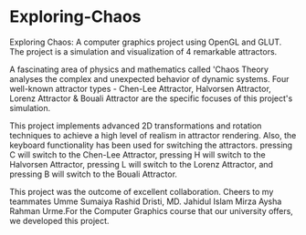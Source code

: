 # Exploring-Chaos
Exploring Chaos: A computer graphics project using OpenGL and GLUT. The project is a simulation and visualization of 4 remarkable attractors.

A fascinating area of physics and mathematics called 'Chaos Theory analyses the complex and unexpected behavior of dynamic systems. Four well-known attractor types - Chen-Lee Attractor, Halvorsen Attractor, Lorenz Attractor & Bouali Attractor are the specific focuses of this project's simulation.
 
This project implements advanced 2D transformations and rotation techniques to achieve a high level of realism in attractor rendering. Also, the keyboard functionality has been used for switching the attractors. pressing C will switch to the Chen-Lee Attractor, pressing H will switch to the Halvorsen Attractor, pressing L will switch to the Lorenz Attractor, and pressing B will switch to the Bouali Attractor.

This project was the outcome of excellent collaboration. Cheers to my teammates Umme Sumaiya Rashid Dristi, MD. Jahidul Islam Mirza Aysha Rahman Urme.For the Computer Graphics course that our university offers, we developed this project.
